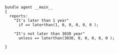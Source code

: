 ``` {.cfengine3 tangle="laterthan.cf"}
bundle agent __main__
{
  reports:
    "It's later than 1 year"
      if => laterthan(1, 0, 0, 0, 0, 0 );

    "It's not later than 3030 year"
      unless => laterthan(3030, 0, 0, 0, 0, 0 );

}
```
